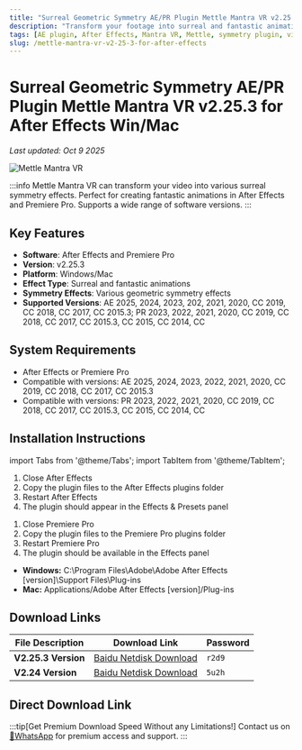 ```yaml
---
title: "Surreal Geometric Symmetry AE/PR Plugin Mettle Mantra VR v2.25.3 for After Effects Win/Mac"
description: "Transform your footage into surreal and fantastic animations with Mettle Mantra VR. A powerful plugin for After Effects and Premiere Pro that creates various surreal symmetry effects."
tags: [AE plugin, After Effects, Mantra VR, Mettle, symmetry plugin, video effects]
slug: /mettle-mantra-vr-v2-25-3-for-after-effects
---
```

<!--Above is frontmatter Part-generate depend on content meet Google Seo, you need to balance automation efficiency with Google's core ranking factors—especially E-E-A-T (Experience, Expertise, Authoritativeness, Trustworthiness) -->

<!--First Part-This is Title -->
# Surreal Geometric Symmetry AE/PR Plugin Mettle Mantra VR v2.25.3 for After Effects Win/Mac
*Last updated: Oct 9 2025*

![Mettle Mantra VR](https://www.gfxcamp.com/wp-content/uploads/2019/09/Mettle-Mantra-VR.jpg)

:::info
Mettle Mantra VR can transform your video into various surreal symmetry effects. Perfect for creating fantastic animations in After Effects and Premiere Pro. Supports a wide range of software versions.
:::

## Key Features

- **Software**: After Effects and Premiere Pro
- **Version**: v2.25.3
- **Platform**: Windows/Mac
- **Effect Type**: Surreal and fantastic animations
- **Symmetry Effects**: Various geometric symmetry effects
- **Supported Versions**: AE 2025, 2024, 2023, 202, 2021, 2020, CC 2019, CC 2018, CC 2017, CC 2015.3; PR 2023, 2022, 2021, 2020, CC 2019, CC 2018, CC 2017, CC 2015.3, CC 2015, CC 2014, CC

## System Requirements

- After Effects or Premiere Pro
- Compatible with versions: AE 2025, 2024, 2023, 2022, 2021, 2020, CC 2019, CC 2018, CC 2017, CC 2015.3
- Compatible with versions: PR 2023, 2022, 2021, 2020, CC 2019, CC 2018, CC 2017, CC 2015.3, CC 2015, CC 2014, CC

## Installation Instructions

import Tabs from '@theme/Tabs';
import TabItem from '@theme/TabItem';

<Tabs>
  <TabItem value="after-effects" label="After Effects" default>
    <ol>
      <li>Close After Effects</li>
      <li>Copy the plugin files to the After Effects plugins folder</li>
      <li>Restart After Effects</li>
      <li>The plugin should appear in the Effects & Presets panel</li>
    </ol>
  </TabItem>
  <TabItem value="premiere-pro" label="Premiere Pro">
    <ol>
      <li>Close Premiere Pro</li>
      <li>Copy the plugin files to the Premiere Pro plugins folder</li>
      <li>Restart Premiere Pro</li>
      <li>The plugin should be available in the Effects panel</li>
    </ol>
  </TabItem>
  <TabItem value="installation-path" label="Installation Paths">
    <ul>
      <li><strong>Windows:</strong> C:\Program Files\Adobe\Adobe After Effects [version]\Support Files\Plug-ins</li>
      <li><strong>Mac:</strong> Applications/Adobe After Effects [version]/Plug-ins</li>
    </ul>
  </TabItem>
</Tabs>

## Download Links

| File Description | Download Link | Password |
| ---------------- | ------------- | -------- |
| **V2.25.3 Version** | [Baidu Netdisk Download](https://pan.baidu.com/s/1Z1VUl-r_3Alg5RrunOuEdA?pwd=r2d9) | `r2d9` |
| **V2.24 Version** | [Baidu Netdisk Download](https://pan.baidu.com/s/1nmi9qKtT_ysFCztYC0YjlQ?pwd=5u2h) | `5u2h` |

## Direct Download Link
:::tip[Get Premium Download Speed Without any Limitations!]
Contact us on [💬WhatsApp](https://wa.me/+8613237610083) for premium  access and support.
:::